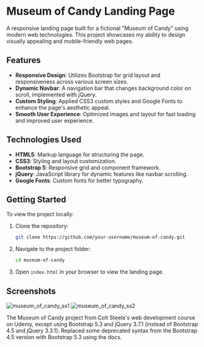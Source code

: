 # Museum of Candy Landing Page

A responsive landing page built for a fictional "Museum of Candy" using modern web technologies. This project showcases my ability to design visually appealing and mobile-friendly web pages.

## Features

- **Responsive Design**: Utilizes Bootstrap for grid layout and responsiveness across various screen sizes.
- **Dynamic Navbar**: A navigation bar that changes background color on scroll, implemented with jQuery.
- **Custom Styling**: Applied CSS3 custom styles and Google Fonts to enhance the page's aesthetic appeal.
- **Smooth User Experience**: Optimized images and layout for fast loading and improved user experience.

## Technologies Used

- **HTML5**: Markup language for structuring the page.
- **CSS3**: Styling and layout customization.
- **Bootstrap 5**: Responsive grid and component framework.
- **jQuery**: JavaScript library for dynamic features like navbar scrolling.
- **Google Fonts**: Custom fonts for better typography.

## Getting Started

To view the project locally:

1. Clone the repository:
   ```bash
   git clone https://github.com/your-username/museum-of-candy.git
   ```
2. Navigate to the project folder:
   ```bash
   cd museum-of-candy
   ```
3. Open `index.html` in your browser to view the landing page.

## Screenshots
![museum_of_candy_ss1](https://github.com/user-attachments/assets/cc87e037-f936-4b85-9d5c-f73f518284a7)
![museum_of_candy_ss2](https://github.com/user-attachments/assets/d7b78b98-0b76-478e-8d83-e6ed34fba052)

The Museum of Candy project from Colt Steele's web development course on Udemy, except using Bootstrap 5.3 and jQuery 3.7.1 (instead of Bootstrap 4.5 and jQuery 3.3.1).
Replaced some deprecated syntax from the Bootstrap 4.5 version with Bootstrap 5.3 using the docs.

